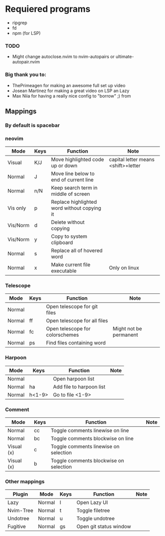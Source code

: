 # Requiered programs

- ripgrep
- fd
- npm (for LSP)

### TODO
- Might change autoclose.nvim to nvim-autopairs or ultimate-autopair.nvim

### Big thank you to:
- ThePrimeagen for making an awesome full set up video
- Josean Martinez for making a great video on LSP an Lazy
- Max Niia for having a really nice config to "borrow" ;) from

## Mappings
### By default <leader> is spacebar

### neovim
| Mode   | Keys | Function | Note |
| ----   | ---- | -------- | ---- |
| Visual | K/J  | Move highlighted code up or down | capital letter means \<shift>+letter |
| Normal |  J   | Move line below to end of current line | |
| Normal | n/N  | Keep search term in middle of screen | |
| Vis only | <leader>p | Replace highlighted word without copying it | |
| Vis/Norm | <leader>d | Delete without copying | |
| Vis/Norm | <leader>y | Copy to system clipboard | |
| Normal | <leader>s | Replace all of hovered word | |
| Normal | <leader>x | Make current file executable | Only on linux |

### Telescope
|  Mode  |    Keys    | Function | Note |
|  ----  |    ----    | -------- | ---- |
| Normal |    <C-p>   | Open telescope for git files | |
| Normal | <leader>ff | Open telescope for all files | |
| Normal | <leader>fc | Open telescope for colorschemes | Might not be permanent |
| Normal | <leader>ps | Find files containing word | |

### Harpoon
|  Mode  |    Keys    | Function | Note |
|  ----  |    ----    | -------- | ---- |
| Normal |   <C-e>    | Open harpoon list | |
| Normal | <leader>ha | Add file to harpoon list | |
| Normal | <leader>h<1-9> | Go to file <1-9> | |

### Comment
|  Mode  |    Keys    | Function | Note |
|  ---   |    ----    | -------- | ---- |
| Normal | <leader>cc | Toggle comments linewise on line | |
| Normal | <leader>bc | Toggle comments blockwise on line | |
| Visual (x) | <leader>c | Toggle comments linewise on selection | |
| Visual (x) | <leader>b | Toggle comments blockwise on selection | |

### Other mappings
| Plugin |  Mode  |    Keys    | Function | Note |
| ------ |  ----  |    ----    | -------- | ---- |
|  Lazy  | Normal | <leader>l  | Open Lazy UI |  |
| Nvim-Tree | Normal | <leader>t | Toggle filetree | |
| Undotree | Normal | <leader>u | Toggle undotree | |
| Fugitive | Normal | <leader>gs | Open git status window | |

